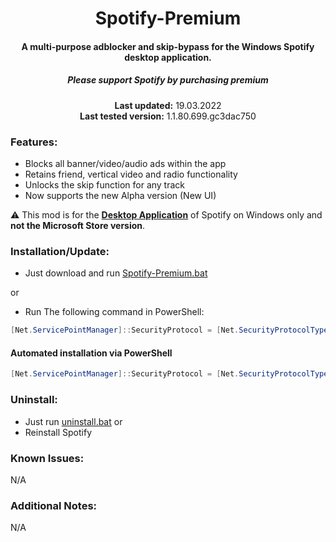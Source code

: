 <center>
    <h1 align="center">Spotify-Premium</h1>
    <h4 align="center">A multi-purpose adblocker and skip-bypass for the <strong>Windows</strong> Spotify desktop application.</h4>
    <h5 align="center">Please support Spotify by purchasing premium</h5>
    <p align="center">
        <strong>Last updated:</strong> 19.03.2022<br>
        <strong>Last tested version:</strong> 1.1.80.699.gc3dac750
    </p> 
</center>

### Features:
* Blocks all banner/video/audio ads within the app
* Retains friend, vertical video and radio functionality
* Unlocks the skip function for any track
* Now supports the new Alpha version (New UI)

:warning: This mod is for the [**Desktop Application**](https://www.spotify.com/download/windows/) of Spotify on Windows only and **not the Microsoft Store version**.

### Installation/Update:
* Just download and run [Spotify-Premium.bat](https://github.com/dotxyzcf/spotify-premium/releases/latest/download/Spotify-Premium.bat)  

or

* Run The following command in PowerShell:
```ps1
[Net.ServicePointManager]::SecurityProtocol = [Net.SecurityProtocolType]::Tls12; Invoke-WebRequest -UseBasicParsing 'https://raw.githubusercontent.com/dotxyzcf/spotify-premium/main/src/install.ps1' | Invoke-Expression
```

#### Automated installation via PowerShell

```powershell
[Net.ServicePointManager]::SecurityProtocol = [Net.SecurityProtocolType]::Tls12; Invoke-Expression "& { $(Invoke-WebRequest -UseBasicParsing 'https://raw.githubusercontent.com/dotxyzcf/spotify-premium/main/src/install.ps1') } -UninstallSpotifyStoreEdition -UpdateSpotify -RemoveAdPlaceholder"
```

### Uninstall:
* Just run [uninstall.bat](https://github.com/dotxyzcf/spotify-premium/releases/latest/download/uninstall.bat)
or
* Reinstall Spotify 

### Known Issues:  
N/A

### Additional Notes:
N/A
